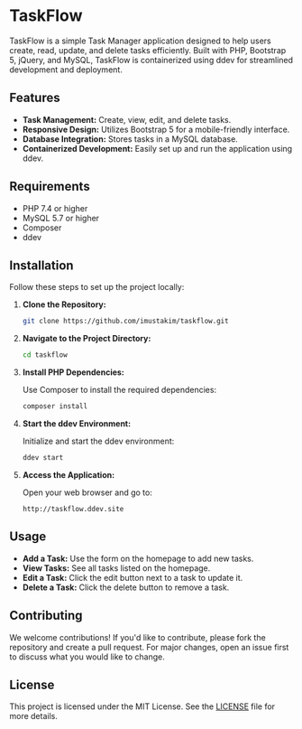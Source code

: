 
# TaskFlow

TaskFlow is a simple Task Manager application designed to help users create, read, update, and delete tasks efficiently. Built with PHP, Bootstrap 5, jQuery, and MySQL, TaskFlow is containerized using ddev for streamlined development and deployment.

## Features

- **Task Management:** Create, view, edit, and delete tasks.
- **Responsive Design:** Utilizes Bootstrap 5 for a mobile-friendly interface.
- **Database Integration:** Stores tasks in a MySQL database.
- **Containerized Development:** Easily set up and run the application using ddev.

## Requirements

- PHP 7.4 or higher
- MySQL 5.7 or higher
- Composer
- ddev

## Installation

Follow these steps to set up the project locally:

1. **Clone the Repository:**

   ```bash
   git clone https://github.com/imustakim/taskflow.git
   ```

2. **Navigate to the Project Directory:**

   ```bash
   cd taskflow
   ```

3. **Install PHP Dependencies:**

   Use Composer to install the required dependencies:

   ```bash
   composer install
   ```

4. **Start the ddev Environment:**

   Initialize and start the ddev environment:

   ```bash
   ddev start
   ```

5. **Access the Application:**

   Open your web browser and go to:

   ```text
   http://taskflow.ddev.site
   ```

## Usage

- **Add a Task:** Use the form on the homepage to add new tasks.
- **View Tasks:** See all tasks listed on the homepage.
- **Edit a Task:** Click the edit button next to a task to update it.
- **Delete a Task:** Click the delete button to remove a task.

## Contributing

We welcome contributions! If you'd like to contribute, please fork the repository and create a pull request. For major changes, open an issue first to discuss what you would like to change.

## License

This project is licensed under the MIT License. See the [LICENSE](LICENSE) file for more details.
